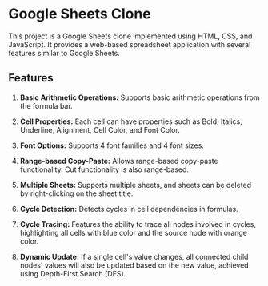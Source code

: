 # Google Sheets Clone

This project is a Google Sheets clone implemented using HTML, CSS, and JavaScript. It provides a web-based spreadsheet application with several features similar to Google Sheets.

## Features

1. **Basic Arithmetic Operations:** Supports basic arithmetic operations from the formula bar.

2. **Cell Properties:** Each cell can have properties such as Bold, Italics, Underline, Alignment, Cell Color, and Font Color.

3. **Font Options:** Supports 4 font families and 4 font sizes.

4. **Range-based Copy-Paste:** Allows range-based copy-paste functionality. Cut functionality is also range-based.

5. **Multiple Sheets:** Supports multiple sheets, and sheets can be deleted by right-clicking on the sheet title.

6. **Cycle Detection:** Detects cycles in cell dependencies in formulas.

7. **Cycle Tracing:** Features the ability to trace all nodes involved in cycles, highlighting all cells with blue color and the source node with orange color.

8. **Dynamic Update:** If a single cell's value changes, all connected child nodes' values will also be updated based on the new value, achieved using Depth-First Search (DFS).
